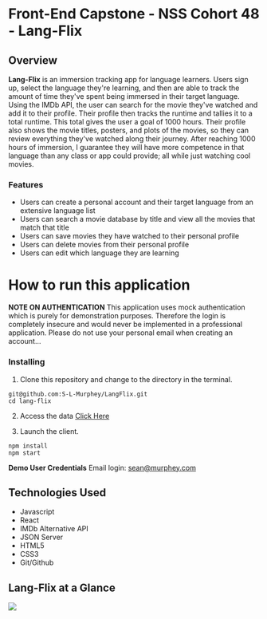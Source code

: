 # Front-End Capstone - NSS Cohort 48 - Lang-Flix

## Overview

**Lang-Flix** is an immersion tracking app for language learners. Users sign up, select the language they're learning, and then are able to track the amount of time they've spent being immersed in their target language. Using the IMDb API, the user can search for the movie they've watched and add it to their profile. Their profile then tracks the runtime and tallies it to a total runtime. This total gives the user a goal of 1000 hours. Their profile also shows the movie titles, posters, and plots of the movies, so they can review everything they've watched along their journey. After reaching 1000 hours of immersion, I guarantee they will have more competence in that language than any class or app could provide; all while just watching cool movies.


### Features

- Users can create a personal account and their target language from an extensive language list
- Users can search a movie database by title and view all the movies that match that title
- Users can save movies they have watched to their personal profile 
- Users can delete movies from their personal profile
- Users can edit which language they are learning

# How to run this application

**NOTE ON AUTHENTICATION** This application uses mock authentication which is purely for demonstration purposes. Therefore the login is completely insecure and would never be implemented in a professional application. Please do not use your personal email when creating an account...

### Installing

1. Clone this repository and change to the directory in the terminal.

```
git@github.com:S-L-Murphey/LangFlix.git
cd lang-flix
```
2. Access the data
[Click Here](https://github.com/S-L-Murphey/Lang-Flix-API)

3. Launch the client.
```
npm install
npm start
```
**Demo User Credentials**
Email login: sean@murphey.com

## Technologies Used
- Javascript
- React
- IMDb Alternative API
- JSON Server
- HTML5
- CSS3
- Git/Github

## Lang-Flix at a Glance
![](src/LangFlixGif.gif)

